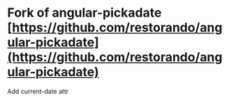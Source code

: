 # Fork of angular-pickadate [https://github.com/restorando/angular-pickadate](https://github.com/restorando/angular-pickadate)

Add current-date attr